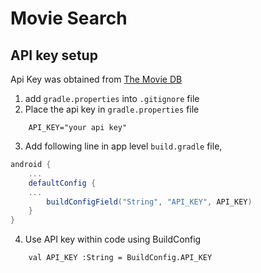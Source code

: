 # Movie Search
## API key setup
Api Key was obtained from [The Movie DB](https://www.themoviedb.org/documentation/api)
1. add `gradle.properties` into `.gitignore` file
2. Place the api key in `gradle.properties` file
```
    API_KEY="your api key"
```
3. Add following line in app level `build.gradle` file,
```gradle
android {
    ...
    defaultConfig {
    ...
        buildConfigField("String", "API_KEY", API_KEY)
    }
}
```
4. Use API key within code using BuildConfig
```
    val API_KEY :String = BuildConfig.API_KEY
 ```
